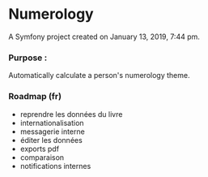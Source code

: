 Numerology
============

A Symfony project created on January 13, 2019, 7:44 pm.

### Purpose :
Automatically calculate a person's numerology theme.

### Roadmap (fr)
- reprendre les données du livre
- internationalisation
- messagerie interne
- éditer les données
- exports pdf
- comparaison
- notifications internes